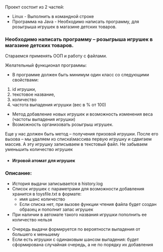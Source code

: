 Проект состоит из 2 частей:
+ Linux - Выполнить в командной строке
+ Программа на Java - Необходимо написать программу, для розыгрыша игрушек в магазине детских товаров.

### Необходимо написать программу – розыгрыша игрушек в магазине детских товаров.
Стараемся применять ООП и работу с файлами.
 
Желательный функционал программы:
+ В программе должен быть минимум один класс со следующими свойствами:
1. id игрушки,
2. текстовое название,
3. количество
4. частота выпадения игрушки (вес в % от 100)
 
+ Метод добавление новых игрушек и возможность изменения веса (частоты выпадения игрушки)
+ Возможность организовать розыгрыш игрушек.

Еще у нас должен быть метод – получения призовой игрушки.
После его вызова – мы удаляем из списка\массива первую игрушку и сдвигаем массив. А эту игрушку записываем в текстовый файл.
Не забываем уменьшить количество игрушек

+ #### Игровой атомат для игрушек
### Описание:
+ История выдачи записывается в history.log
+ Список игрушек с параметрами для возможности добавления хранится в toysfile.txt в формате:
    * имя шанс количество
    * Если списка нет, при вызове функции чтения файла будет создан образец и пополнит запас игрушек
+ При наличии в автомате такого названия игрушки пополнить ее количество нельзя
* Очередь выдачи формируется по вероятности выпадения от большего к меньшему
* Если есть игрушки с одинаковым шансом выпадения:
будет сформирована случайная очередь, а не по порядку их добавления